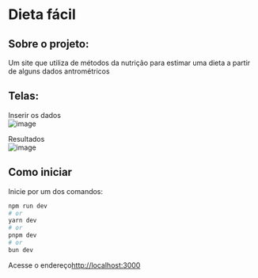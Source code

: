 # Dieta fácil 

## Sobre o projeto: <br/>
Um site que utiliza de métodos da nutrição para estimar uma dieta a partir de alguns dados antrométricos <br/>

## Telas: <br/>
Inserir os dados <br/>
![image](https://github.com/yokotaerik/dieta_facil/assets/142221764/70bb6a8d-ada1-44cd-935e-ecf81fc6fbe1) <br/>

Resultados <br/>
![image](https://github.com/yokotaerik/dieta_facil/assets/142221764/68009e4c-9bad-4e8b-9200-bc62d8bc3c7e)


## Como iniciar

Inicie por um dos comandos:

```bash
npm run dev
# or
yarn dev
# or
pnpm dev
# or
bun dev
```

Acesse o endereço[http://localhost:3000](http://localhost:3000) 
